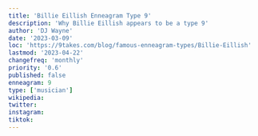 ```yaml
---
title: 'Billie Eillish Enneagram Type 9'
description: 'Why Billie Eillish appears to be a type 9'
author: 'DJ Wayne'
date: '2023-03-09'
loc: 'https://9takes.com/blog/famous-enneagram-types/Billie-Eillish'
lastmod: '2023-04-22'
changefreq: 'monthly'
priority: '0.6'
published: false
enneagram: 9
type: ['musician']
wikipedia:
twitter: 
instagram:
tiktok:
---
```

